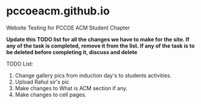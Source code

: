 # pccoeacm.github.io
Website Testing for PCCOE ACM Student Chapter

**Update this TODO list for all the changes we have to make for the site. If any of the task is completed, remove it from the list.
If any of the task is to be deleted before completing it, discuss and delete**


TODO List:

1. Change gallery pics from induction day's to students activities.
2. Upload Rahul sir's pic
3. Make changes to What is ACM section if any.
4. Make changes to cell pages.

